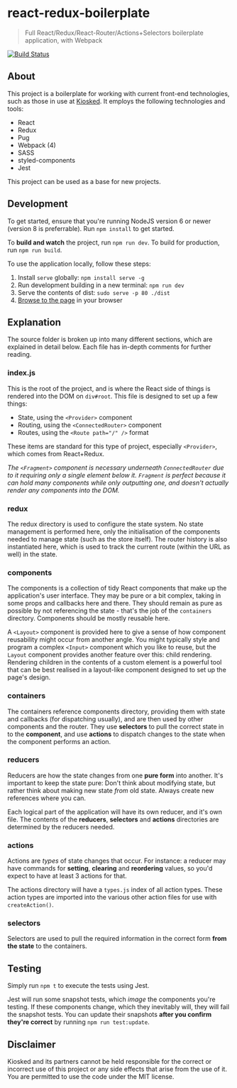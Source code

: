 # react-redux-boilerplate
> Full React/Redux/React-Router/Actions+Selectors boilerplate application, with Webpack

[![Build Status](https://travis-ci.org/Kiosked/react-redux-boilerplate.svg?branch=master)](https://travis-ci.org/Kiosked/react-redux-boilerplate)

## About
This project is a boilerplate for working with current front-end technologies, such as those in use at [Kiosked](http://www.kiosked.com/). It employs the following technologies and tools:

 * React
 * Redux
 * Pug
 * Webpack (4)
 * SASS
 * styled-components
 * Jest

This project can be used as a base for new projects.

## Development
To get started, ensure that you're running NodeJS version 6 or newer (version 8 is preferrable). Run `npm install` to get started.

To **build and watch** the project, run `npm run dev`. To build for production, run `npm run build`.

To use the application locally, follow these steps:

 1. Install `serve` globally: `npm install serve -g`
 2. Run development building in a new terminal: `npm run dev`
 3. Serve the contents of dist: `sudo serve -p 80 ./dist`
 4. [Browse to the page](http://localhost/) in your browser

## Explanation
The source folder is broken up into many different sections, which are explained in detail below. Each file has in-depth comments for further reading.

### index.js
This is the root of the project, and is where the React side of things is rendered into the DOM on `div#root`. This file is designed to set up a few things:

 * State, using the `<Provider>` component
 * Routing, using the `<ConnectedRouter>` component
 * Routes, using the `<Route path="/" />` format

These items are standard for this type of project, especially `<Provider>`, which comes from React+Redux.

_The `<Fragment>` component is necessary underneath `ConnectedRouter` due to it requiring only a single element below it. `Fragment` is perfect because it can hold many components while only outputting one, and doesn't actually render any components into the DOM._

### redux
The redux directory is used to configure the state system. No state management is performed here, only the initialisation of the components needed to manage state (such as the store itself). The router history is also instantiated here, which is used to track the current route (within the URL as well) in the state.

### components
The components is a collection of tidy React components that make up the application's user interface. They may be pure or a bit complex, taking in some props and callbacks here and there. They should remain as pure as possible by not referencing the state - that's the job of the `containers` directory. Components should be mostly reusable here.

A `<Layout>` component is provided here to give a sense of how component reusability might occur from another angle. You might typically style and program a complex `<Input>` component which you like to reuse, but the `Layout` component provides another feature over this: child rendering. Rendering children in the contents of a custom element is a powerful tool that can be best realised in a layout-like component designed to set up the page's design.

### containers
The containers reference components directory, providing them with state and callbacks (for dispatching usually), and are then used by other components and the router. They use **selectors** to pull the correct state in to the **component**, and use **actions** to dispatch changes to the state when the component performs an action.

### reducers
Reducers are how the state changes from one **pure form** into another. It's important to keep the state pure: Don't think about modifying state, but rather think about making new state _from_ old state. Always create new references where you can.

Each logical part of the application will have its own reducer, and it's own file. The contents of the **reducers**, **selectors** and **actions** directories are determined by the reducers needed.

### actions
Actions are _types_ of state changes that occur. For instance: a reducer may have commands for **setting**, **clearing** and **reordering** values, so you'd expect to have at least 3 actions for that.

The actions directory will have a `types.js` index of all action types. These action types are imported into the various other action files for use with `createAction()`.

### selectors
Selectors are used to pull the required information in the correct form **from the state** to the containers.


## Testing
Simply run `npm t` to execute the tests using Jest.

Jest will run some snapshot tests, which _image_ the components you're testing. If these components change, which they inevitably will, they will fail the snapshot tests. You can update their snapshots **after you confirm they're correct** by running `npm run test:update`.

## Disclaimer
Kiosked and its partners cannot be held responsible for the correct or incorrect use of this project or any side effects that arise from the use of it. You are permitted to use the code under the MIT license.
